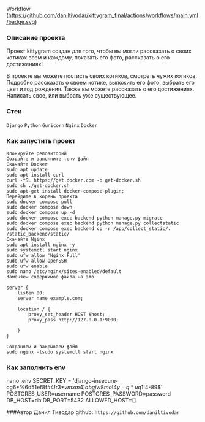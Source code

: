 Workflow
(https://github.com/daniltivodar/kittygram_final/actions/workflows/main.yml/badge.svg)

### Описание проекта
Проект kittygram создан для того, чтобы вы могли рассказать о своих котиках всем и каждому,
показать его фото, рассказать о его достижениях!

В проекте вы можете постисть своих котиков, смотреть чужих котиков.
Подробно рассказать о своем котике, выложить его фото, выбрать его цвет и год рождения.
Также вы можете рассказать о его достижениях. Написать свое, или выбрать уже существующее.


### Стек
```Django```
```Python```
```Gunicorn```
```Nginx```
```Docker```


### Как запустить проект
```
Клонируйте репозиторий
Создайте и заполните .env файл
Скачайте Docker
sudo apt update
sudo apt install curl
curl -fSL https://get.docker.com -o get-docker.sh
sudo sh ./get-docker.sh
sudo apt-get install docker-compose-plugin;
Перейдите в корень проекта
sudo docker compose pull
sudo docker compose down
sudo docker compose up -d
sudo docker compose exec backend python manage.py migrate
sudo docker compose exec backend python manage.py collectstatic
sudo docker compose exec backend cp -r /app/collect_static/. /static_backend/static/
Скачайте Nginx
sudo apt install nginx -y
sudo systemctl start nginx
sudo ufw allow 'Nginx Full'
sudo ufw allow OpenSSH
sudo ufw enable
sudo nano /etc/nginx/sites-enabled/default
Заменяем содержимое файла на это

server {
    listen 80;
    server_name example.com;
    
    location / {
        proxy_set_header HOST $host;
        proxy_pass http://127.0.0.1:9000;

    }
}

Сохраняем и закрываем файл
sudo nginx -tsudo systemctl start nginx
```

### Как заполнить env
nano .env
SECRET_KEY = 'django-insecure-cg6*%6d51ef8f#4!r3*$vmxm4)abgjw8mo!4y-q*uq1!4$-89$'
POSTGRES_USER=username
POSTGRES_PASSWORD=password
DB_HOST=db
DB_PORT=5432
ALLOWED_HOST=[]

###Автор
Данил Тиводар github: ```https://github.com/daniltivodar```